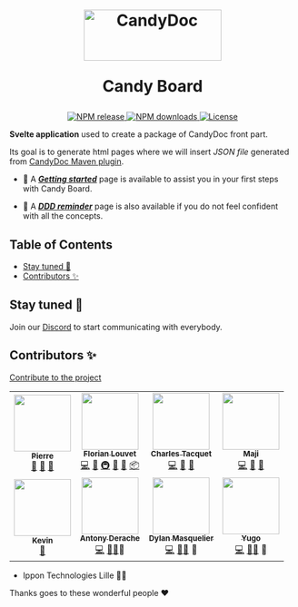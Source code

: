 <h1 align="center">
  <picture>
    <source media="(prefers-color-scheme: dark)" width="242" height="90" alt="CandyDoc logo" srcset="https://user-images.githubusercontent.com/22562938/170952295-d5634b7d-54bf-4beb-a105-50123b29a15b.png">
    <source media="(prefers-color-scheme: light)"width="242" height="90" alt="CandyDoc logo" srcset="https://user-images.githubusercontent.com/22562938/170952293-a3d745d2-c61d-4094-82dd-0e04ea3e0efb.png">
    <img alt="CandyDoc" width="150" src="https://user-images.githubusercontent.com/22562938/170954304-420d51b3-f499-4201-945a-df2dd105e8f6.png">
  </picture>
  <p>Candy Board</p>
</h1>

<p align="center">
  <a href="https://www.npmjs.com/package/@candy-doc/board" alt="NPM package">
    <img src="https://flat.badgen.net/npm/v/@candy-doc/board" alt="NPM release">
  </a>
  <a href="https://www.npmjs.com/package/@candy-doc/board">
    <img src="https://flat.badgen.net/npm/dt/@candy-doc/board" alt="NPM downloads">
  </a>
  <a href="https://github.com/Candy-Doc/candy-board/blob/main/LICENSE" alt="License">
    <img src="https://flat.badgen.net/badge/license/GPL3/blue" alt="License">
  </a>
</p>
  
**Svelte application** used to create a package of CandyDoc front part.

Its goal is to generate html pages where we will insert _JSON file_ generated from [CandyDoc Maven plugin](https://github.com/Candy-Doc/candy-doc-maven-plugin).

- 🚀 A [**_Getting started_**](public/markdown/GETTING_STARTED.md) page is available to assist you in your first steps with Candy Board.

- 📝 A [**_DDD reminder_**](public/markdown/DDD.md) page is also available
if you do not feel confident with all the concepts.

<!-- START doctoc generated TOC please keep comment here to allow auto update -->
<!-- DON'T EDIT THIS SECTION, INSTEAD RE-RUN doctoc TO UPDATE -->
## Table of Contents

- [Stay tuned 👀](#stay-tuned-)
- [Contributors ✨](#contributors-)

<!-- END doctoc generated TOC please keep comment here to allow auto update -->

## Stay tuned 👀

Join our [Discord](https://discord.gg/CxwdeKjtcT) to start communicating with everybody.

## Contributors ✨

[Contribute to the project](./CONTRIBUTING.md)

<!-- ALL-CONTRIBUTORS-LIST:START - Do not remove or modify this section -->
<!-- prettier-ignore-start -->
<!-- markdownlint-disable -->
<table>
  <tr>
    <td align="center"><a href="https://github.com/Michiels96"><img src="https://avatars.githubusercontent.com/u/62119206?v=4?s=100" width="100px;" alt=""/><br /><sub><b>Pierre</b></sub></a><br /><a href="#maintenance-Michiels96" title="Maintenance">🚧</a> <a href="https://github.com/Candy-Doc/candy-board/pulls?q=is%3Apr+reviewed-by%3AMichiels96" title="Reviewed Pull Requests">👀</a> <a href="https://github.com/Candy-Doc/candy-board/commits?author=Michiels96" title="Documentation">📖</a></td>
    <td align="center"><a href="https://github.com/Tifloz"><img src="https://avatars.githubusercontent.com/u/32623039?v=4?s=100" width="100px;" alt=""/><br /><sub><b>Florian Louvet</b></sub></a><br /><a href="https://github.com/Candy-Doc/candy-board/commits?author=Tifloz" title="Code">💻</a> <a href="https://github.com/Candy-Doc/candy-board/commits?author=Tifloz" title="Documentation">📖</a> <a href="#infra-Tifloz" title="Infrastructure (Hosting, Build-Tools, etc)">🚇</a> <a href="#maintenance-Tifloz" title="Maintenance">🚧</a> <a href="https://github.com/Candy-Doc/candy-board/pulls?q=is%3Apr+reviewed-by%3ATifloz" title="Reviewed Pull Requests">👀</a> <a href="#platform-Tifloz" title="Packaging/porting to new platform">📦</a></td>
    <td align="center"><a href="https://ctacquet.com/"><img src="https://avatars.githubusercontent.com/u/22562938?v=4?s=100" width="100px;" alt=""/><br /><sub><b>Charles Tacquet</b></sub></a><br /><a href="https://github.com/Candy-Doc/candy-board/commits?author=ctacquet" title="Code">💻</a> <a href="https://github.com/Candy-Doc/candy-board/commits?author=ctacquet" title="Documentation">📖</a> <a href="#design-ctacquet" title="Design">🎨</a></td>
    <td align="center"><a href="https://maji.kiwi/"><img src="https://avatars.githubusercontent.com/u/33150916?v=4?s=100" width="100px;" alt=""/><br /><sub><b>Maji</b></sub></a><br /><a href="https://github.com/Candy-Doc/candy-board/commits?author=M4gie" title="Code">💻</a> <a href="https://github.com/Candy-Doc/candy-board/pulls?q=is%3Apr+reviewed-by%3AM4gie" title="Reviewed Pull Requests">👀</a> <a href="#design-M4gie" title="Design">🎨</a></td>
</tr>
<tr></tr>
<td align="center"><a href="https://github.com/monxxi"><img src="https://avatars.githubusercontent.com/u/44546269?v=4" width="100px;" alt=""/><br /><sub><b>Kevin</b></sub></a><br /><a href="https://github.com/Candy-Doc/candy-board/pulls?q=is%3Apr+reviewed-by%monxxi" title="Reviewed Pull Requests">👀</a></td>
    <td align="center"><a href="https://github.com/AntonyDerache"><img src="https://avatars.githubusercontent.com/u/52654615?v=4" width="100px;" alt=""/><br /><sub><b>Antony Derache</b></sub></a><br /><a href="https://github.com/Candy-Doc/candy-board/commits?author=AntonyDerache" title="Code">💻</a> <a href="https://github.com/Candy-Doc/candy-board/commits?author=AntonyDerache" title="Documentation">📖</a><a href="https://github.com/Candy-Doc/candy-board/pulls?q=is%3Apr+reviewed-by%3AAntonyDerache" title="Reviewed Pull Requests">👀</a><a title="Design">🎨</a></td></td>
    <td align="center"><a href="https://github.com/dylanmsql"><img src="https://avatars.githubusercontent.com/u/77782703?v=4" width="100px;" alt=""/><br /><sub><b>Dylan Masquelier</b></sub></a><br /><a href="https://github.com/Candy-Doc/candy-board/commits?author=dylanmsql" title="Code">💻</a> <a href="https://github.com/Candy-Doc/candy-board/commits?author=dylanmsql" title="Documentation">📖</a><a href="https://github.com/Candy-Doc/candy-board/pulls?q=is%3Apr+reviewed-by%3Adylanmsql" title="Reviewed Pull Requests">👀</a> <a title="Design">🎨</a></td>
    <td align="center"><a href="https://github.com/Yugo-Cartron"><img src="https://avatars.githubusercontent.com/u/60648252?v=4" width="100px;" alt=""/><br /><sub><b>Yugo</b></sub></a><br /><a href="https://github.com/Candy-Doc/candy-board/commits?author=Yugo-Cartron" title="Code">💻</a> <a href="https://github.com/Candy-Doc/candy-board/commits?author=Yugo-Cartron" title="Documentation">📖</a><a href="https://github.com/Candy-Doc/candy-board/pulls?q=is%3Apr+reviewed-by%3AYugo-Cartron" title="Reviewed Pull Requests">👀</a> <a title="Design">🎨</a></td>
  </tr>
</table>

<!-- markdownlint-restore -->
<!-- prettier-ignore-end -->

<!-- ALL-CONTRIBUTORS-LIST:END -->

- Ippon Technologies Lille 🧑‍💼

Thanks goes to these wonderful people ❤️
